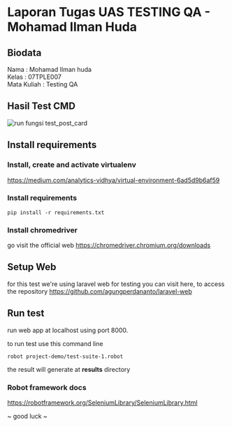 # Laporan Tugas UAS TESTING QA - Mohamad Ilman Huda

## Biodata
Nama : Mohamad Ilman huda \
Kelas : 07TPLE007 \
Mata Kuliah : Testing QA

## Hasil Test CMD
![run fungsi test_post_card](https://github.com/hudilman/web-automation-spk-saw/test%20cmd.PNG?raw=true)

## Install requirements

  ### Install, create and activate virtualenv

https://medium.com/analytics-vidhya/virtual-environment-6ad5d9b6af59


### Install requirements

    pip install -r requirements.txt

### Install chromedriver
go visit the official web 
https://chromedriver.chromium.org/downloads

## Setup Web
for this test we're using laravel web for testing
you can visit here, to access the repository
https://github.com/agungperdananto/laravel-web
  

## Run test
run web app at localhost using port 8000.

to run test use this command line

    robot project-demo/test-suite-1.robot

the result will generate at **results** directory

### Robot framework docs
https://robotframework.org/SeleniumLibrary/SeleniumLibrary.html

~ good luck ~
